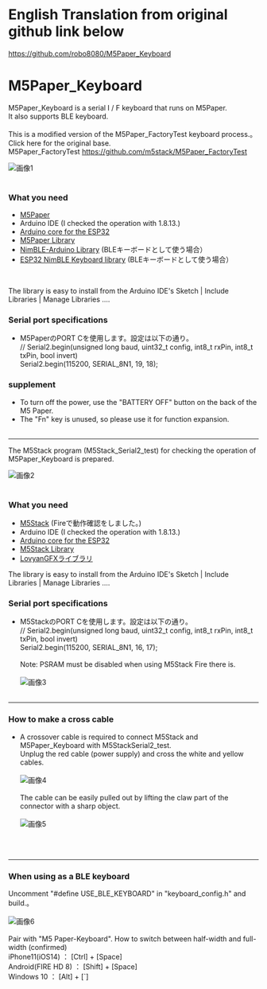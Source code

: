 # English Translation from original github link below
https://github.com/robo8080/M5Paper_Keyboard <br>

# M5Paper_Keyboard
M5Paper_Keyboard is a serial I / F keyboard that runs on M5Paper.<br>
It also supports BLE keyboard.<br><br>
This is a modified version of the M5Paper_FactoryTest keyboard process.。<br>
Click here for the original base.<br>
M5Paper_FactoryTest <https://github.com/m5stack/M5Paper_FactoryTest><br>

![画像1](images/image1.png)<br><br>

### What you need ###
* [M5Paper](http://www.m5stack.com/ "Title")<br>
* Arduino IDE (I checked the operation with 1.8.13.)<br>
* [Arduino core for the ESP32](https://github.com/espressif/arduino-esp32 "Title")
* [M5Paper Library](https://github.com/m5stack/M5EPD "Title")
* [NimBLE-Arduino Library](https://github.com/h2zero/NimBLE-Arduino "Title") (BLEキーボードとして使う場合）
* [ESP32 NimBLE Keyboard library](https://github.com/wakwak-koba/ESP32-NimBLE-Keyboard "Title") (BLEキーボードとして使う場合）
<br>

The library is easy to install from the Arduino IDE's Sketch | Include Libraries | Manage Libraries ....

### Serial port specifications ###
* M5PaperのPORT Cを使用します。設定は以下の通り。<br>
    // Serial2.begin(unsigned long baud, uint32_t config, int8_t rxPin, int8_t txPin, bool invert)<br>
    Serial2.begin(115200, SERIAL_8N1, 19, 18);

### supplement ###
* To turn off the power, use the "BATTERY OFF" button on the back of the M5 Paper.<br>
* The "Fn" key is unused, so please use it for function expansion.<br><br>

---

The M5Stack program (M5Stack_Serial2_test) for checking the operation of M5Paper_Keyboard is prepared.<br>

![画像2](images/image2.png)<br><br>

### What you need ###
* [M5Stack](http://www.m5stack.com/ "Title") (Fireで動作確認をしました。)<br>
* Arduino IDE (I checked the operation with 1.8.13.)<br>
* [Arduino core for the ESP32](https://github.com/espressif/arduino-esp32 "Title")<br>
* [M5Stack Library](https://github.com/m5stack/M5Stack "Title")
* [LovyanGFXライブラリ](https://github.com/lovyan03/LovyanGFX "Title")

The library is easy to install from the Arduino IDE's Sketch | Include Libraries | Manage Libraries ....

### Serial port specifications ###
* M5StackのPORT Cを使用します。設定は以下の通り。<br>
    // Serial2.begin(unsigned long baud, uint32_t config, int8_t rxPin, int8_t txPin, bool invert)<br>
    Serial2.begin(115200, SERIAL_8N1, 16, 17);<br><br>
Note: PSRAM must be disabled when using M5Stack Fire there is.<br><br>
![画像3](images/image3.png)<br><br>

---

### How to make a cross cable ###
* A crossover cable is required to connect M5Stack and M5Paper_Keyboard with M5StackSerial2_test.<br>
Unplug the red cable (power supply) and cross the white and yellow cables.<br><br>
![画像4](images/image4.png)<br><br>
The cable can be easily pulled out by lifting the claw part of the connector with a sharp object. <br><br>
![画像5](images/image5.png)<br><br>
<br>

---

### When using as a BLE keyboard ###

Uncomment "#define USE_BLE_KEYBOARD" in "keyboard_config.h" and build.。<br><br>
![画像6](images/image6.png)<br><br>
Pair with "M5 Paper-Keyboard".
How to switch between half-width and full-width (confirmed)<br>
iPhone11(iOS14) ： [Ctrl] + [Space]<br>
Android(FIRE HD 8) ： [Shift] + [Space]<br>
Windows 10 ： [Alt] + [`]<br>
<br><br>


